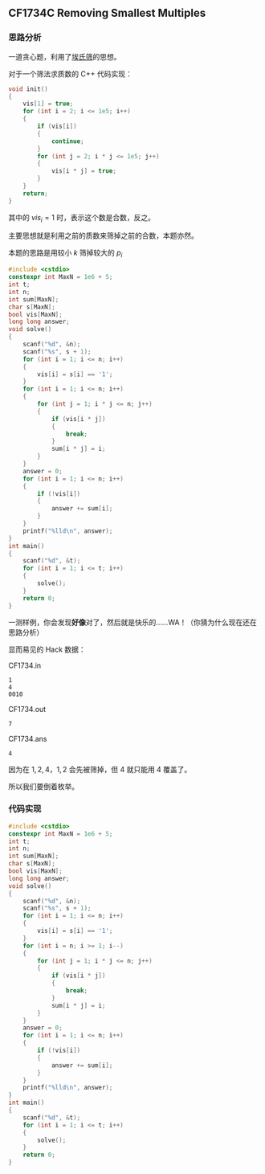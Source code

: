 ## CF1734C Removing Smallest Multiples

### 思路分析

一道贪心题，利用了[埃氏筛](https://oi-wiki.org/math/number-theory/sieve/)的思想。

对于一个筛法求质数的 C++ 代码实现：

```cpp
void init()
{
    vis[1] = true;
    for (int i = 2; i <= 1e5; i++)
    {
        if (vis[i])
        {
            continue;
        }
        for (int j = 2; i * j <= 1e5; j++)
        {
            vis[i * j] = true;
        }
    }
    return;
}
```

其中的 $vis_i = 1$ 时，表示这个数是合数，反之。

主要思想就是利用之前的质数来筛掉之前的合数，本题亦然。

本题的思路是用较小 $k$ 筛掉较大的 $p_i$

```cpp
#include <cstdio>
constexpr int MaxN = 1e6 + 5;
int t;
int n;
int sum[MaxN];
char s[MaxN];
bool vis[MaxN];
long long answer;
void solve()
{
    scanf("%d", &n);
    scanf("%s", s + 1);
    for (int i = 1; i <= n; i++)
    {
        vis[i] = s[i] == '1';
    }
    for (int i = 1; i <= n; i++)
    {
        for (int j = 1; i * j <= n; j++)
        {
            if (vis[i * j])
            {
                break;
            }
            sum[i * j] = i;
        }
    }
    answer = 0;
    for (int i = 1; i <= n; i++)
    {
        if (!vis[i])
        {
            answer += sum[i];
        }
    }
    printf("%lld\n", answer);
}
int main()
{
    scanf("%d", &t);
    for (int i = 1; i <= t; i++)
    {
        solve();
    }
    return 0;
}
```

一测样例，你会发现**好像**对了，然后就是快乐的……WA！（你猜为什么现在还在思路分析）

显而易见的 Hack 数据：

CF1734.in
```
1
4
0010
```

CF1734.out
```
7
```

CF1734.ans
```
4
```

因为在 $1, 2, 4$，$1, 2$ 会先被筛掉，但 $4$ 就只能用 $4$ 覆盖了。

所以我们要倒着枚举。

### 代码实现

```cpp
#include <cstdio>
constexpr int MaxN = 1e6 + 5;
int t;
int n;
int sum[MaxN];
char s[MaxN];
bool vis[MaxN];
long long answer;
void solve()
{
    scanf("%d", &n);
    scanf("%s", s + 1);
    for (int i = 1; i <= n; i++)
    {
        vis[i] = s[i] == '1';
    }
    for (int i = n; i >= 1; i--)
    {
        for (int j = 1; i * j <= n; j++)
        {
            if (vis[i * j])
            {
                break;
            }
            sum[i * j] = i;
        }
    }
    answer = 0;
    for (int i = 1; i <= n; i++)
    {
        if (!vis[i])
        {
            answer += sum[i];
        }
    }
    printf("%lld\n", answer);
}
int main()
{
    scanf("%d", &t);
    for (int i = 1; i <= t; i++)
    {
        solve();
    }
    return 0;
}
```